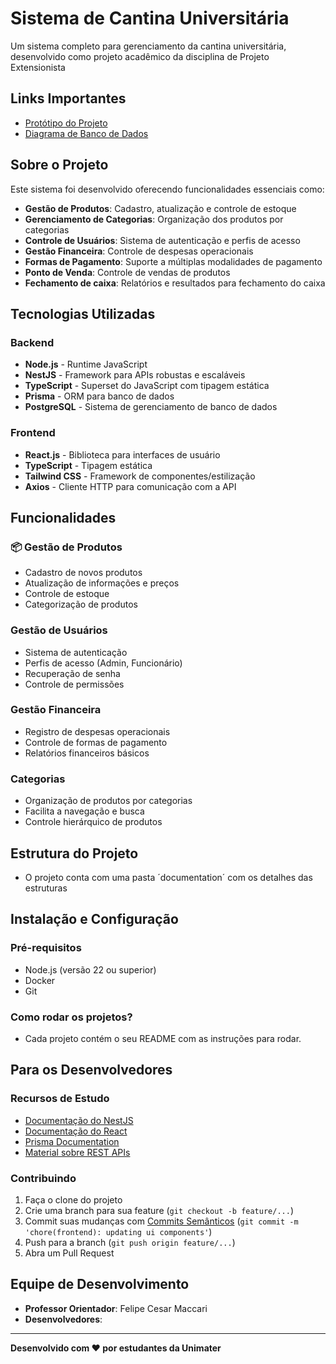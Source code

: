 # Sistema de Cantina Universitária

Um sistema completo para gerenciamento da cantina universitária, desenvolvido como projeto acadêmico da disciplina de Projeto Extensionista

## Links Importantes

- [Protótipo do Projeto](https://www.figma.com/design/JrVHydqtSYvE44BA9TMbNX/Unimater---Cantina?node-id=6201-1468&p=f&t=RlqeJgNQUli0ELwt-0)
- [Diagrama de Banco de Dados](https://dbdocs.io/ranzaneduardo03/projeto_cantina?view=table_structure)

## Sobre o Projeto

Este sistema foi desenvolvido oferecendo funcionalidades essenciais como:

- **Gestão de Produtos**: Cadastro, atualização e controle de estoque
- **Gerenciamento de Categorias**: Organização dos produtos por categorias
- **Controle de Usuários**: Sistema de autenticação e perfis de acesso
- **Gestão Financeira**: Controle de despesas operacionais
- **Formas de Pagamento**: Suporte a múltiplas modalidades de pagamento
- **Ponto de Venda**: Controle de vendas de produtos
- **Fechamento de caixa**: Relatórios e resultados para fechamento do caixa

## Tecnologias Utilizadas

### Backend

- **Node.js** - Runtime JavaScript
- **NestJS** - Framework para APIs robustas e escaláveis
- **TypeScript** - Superset do JavaScript com tipagem estática
- **Prisma** - ORM para banco de dados
- **PostgreSQL** - Sistema de gerenciamento de banco de dados

### Frontend

- **React.js** - Biblioteca para interfaces de usuário
- **TypeScript** - Tipagem estática
- **Tailwind CSS** - Framework de componentes/estilização
- **Axios** - Cliente HTTP para comunicação com a API

## Funcionalidades

### 📦 Gestão de Produtos

- Cadastro de novos produtos
- Atualização de informações e preços
- Controle de estoque
- Categorização de produtos

### Gestão de Usuários

- Sistema de autenticação
- Perfis de acesso (Admin, Funcionário)
- Recuperação de senha
- Controle de permissões

### Gestão Financeira

- Registro de despesas operacionais
- Controle de formas de pagamento
- Relatórios financeiros básicos

### Categorias

- Organização de produtos por categorias
- Facilita a navegação e busca
- Controle hierárquico de produtos

## Estrutura do Projeto

- O projeto conta com uma pasta ´documentation´ com os detalhes das estruturas

## Instalação e Configuração

### Pré-requisitos

- Node.js (versão 22 ou superior)
- Docker
- Git

### Como rodar os projetos?

- Cada projeto contém o seu README com as instruções para rodar.

## Para os Desenvolvedores

### Recursos de Estudo

- [Documentação do NestJS](https://nestjs.com/)
- [Documentação do React](https://reactjs.org/)
- [Prisma Documentation](https://www.prisma.io/docs/orm)
- [Material sobre REST APIs](https://restfulapi.net/)

### Contribuindo

1. Faça o clone do projeto
2. Crie uma branch para sua feature (`git checkout -b feature/...`)
3. Commit suas mudanças com [Commits Semânticos](https://www.conventionalcommits.org/pt-br/v1.0.0-beta.4/) (`git commit -m 'chore(frontend): updating ui components'`)
4. Push para a branch (`git push origin feature/...`)
5. Abra um Pull Request

## Equipe de Desenvolvimento

- **Professor Orientador**: Felipe Cesar Maccari
- **Desenvolvedores**:

---

**Desenvolvido com ❤️ por estudantes da Unimater**
